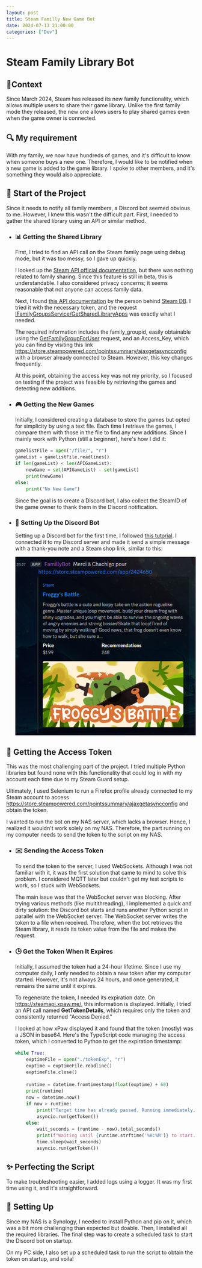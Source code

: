```yaml
---
layout: post
title: Steam Familly New Game Bot
date: 2024-07-13 21:00:00
categories: ["Dev"]
---
```


# Steam Family Library Bot

## 📜Context
Since March 2024, Steam has released its new family functionality, which allows multiple users to share their game library. Unlike the first family mode they released, the new one allows users to play shared games even when the game owner is connected.

## 🔍 My requirement
With my family, we now have hundreds of games, and it's difficult to know when someone buys a new one. Therefore, I would like to be notified when a new game is added to the game library. I spoke to other members, and it's something they would also appreciate.

## 🚀 Start of the Project
Since it needs to notify all family members, a Discord bot seemed obvious to me. However, I knew this wasn't the difficult part. First, I needed to gather the shared library using an API or similar method.

- ### 📊 Getting the Shared Library
  First, I tried to find an API call on the Steam family page using debug mode, but it was too messy, so I gave up quickly.

  I looked up the [Steam API official documentation](https://developer.valvesoftware.com/wiki/Steam_Web_API), but there was nothing related to family sharing. Since this feature is still in beta, this is understandable. I also considered privacy concerns; it seems reasonable that not anyone can access family data.

  Next, I found [this API documentation](https://steamapi.xpaw.me/) by the person behind [Steam DB](https://steamdb.info/). I tried it with the necessary token, and the request [IFamilyGroupsService/GetSharedLibraryApps](https://steamapi.xpaw.me/#IFamilyGroupsService/GetSharedLibraryApps) was exactly what I needed.

  The required information includes the family_groupid, easily obtainable using the [GetFamilyGroupForUser](https://steamapi.xpaw.me/#IFamilyGroupsService/GetFamilyGroupForUser) request, and an Access_Key, which you can find by visiting this link <https://store.steampowered.com/pointssummary/ajaxgetasyncconfig> with a browser already connected to Steam. However, this key changes frequently.

  At this point, obtaining the access key was not my priority, so I focused on testing if the project was feasible by retrieving the games and detecting new additions.
  
- ### 🎮 Getting the New Games
  Initially, I considered creating a database to store the games but opted for simplicity by using a text file. Each time I retrieve the games, I compare them with those in the file to find any new additions. Since I mainly work with Python (still a beginner), here's how I did it:
  
  ```python
  gamelistFile = open("/file/", "r")
  gameList = gamelistFile.readlines()
  if len(gameList) < len(APIGameList):
      newGame = set(APIGameList) - set(gameList)
      print(newGame)
  else:
      print("No New Game")
  ```

  Since the goal is to create a Discord bot, I also collect the SteamID of the game owner to thank them in the Discord notification.

- ### 🤖 Setting Up the Discord Bot
  Setting up a Discord bot for the first time, I followed [this tutorial](https://www.docstring.fr/blog/creer-un-bot-discord-avec-python/). I connected it to my Discord server and made it send a simple message with a thank-you note and a Steam shop link, similar to this:
  
  ![Discord Message Example](./img/DiscordMessage.png)

## 🔑 Getting the Access Token
This was the most challenging part of the project. I tried multiple Python libraries but found none with this functionality that could log in with my account each time due to my Steam Guard setup.

Ultimately, I used Selenium to run a Firefox profile already connected to my Steam account to access <https://store.steampowered.com/pointssummary/ajaxgetasyncconfig> and obtain the token.

I wanted to run the bot on my NAS server, which lacks a browser. Hence, I realized it wouldn't work solely on my NAS. Therefore, the part running on my computer needs to send the token to the script on my NAS.

- ### ✉️ Sending the Access Token
  To send the token to the server, I used WebSockets. Although I was not familiar with it, it was the first solution that came to mind to solve this problem. I considered MQTT later but couldn't get my test scripts to work, so I stuck with WebSockets.

  The main issue was that the WebSocket server was blocking. After trying various methods (like multithreading), I implemented a quick and dirty solution: the Discord bot starts and runs another Python script in parallel with the WebSocket server. The WebSocket server writes the token to a file when received. Therefore, when the bot retrieves the Steam library, it reads its token value from the file and makes the request.

- ### 🕒 Get the Token When It Expires
  Initially, I assumed the token had a 24-hour lifetime. Since I use my computer daily, I only needed to obtain a new token after my computer started. However, it's not always 24 hours, and once generated, it remains the same until it expires.

  To regenerate the token, I needed its expiration date. On <https://steamapi.xpaw.me/>, this information is displayed. Initially, I tried an API call named **GetTokenDetails**, which requires only the token and consistently returned "Access Denied."

  I looked at how xPaw displayed it and found that the token (mostly) was a JSON in base64. Here's the TypeScript code managing the access token, which I converted to Python to get the expiration timestamp:
  
  ```python
  while True:
      exptimeFile = open("./tokenExp", "r")
      exptime = exptimeFile.readline()
      exptimeFile.close()

      runtime = datetime.fromtimestamp(float(exptime) + 60)
      print(runtime)
      now = datetime.now()
      if now > runtime:
          print("Target time has already passed. Running immediately...")
          asyncio.run(getToken())
      else:
          wait_seconds = (runtime - now).total_seconds()
          print(f"Waiting until {runtime.strftime('%H:%M')} to start. That's {wait_seconds} seconds.")
          time.sleep(wait_seconds)
          asyncio.run(getToken())
  ```

## ✨ Perfecting the Script
To make troubleshooting easier, I added logs using a logger. It was my first time using it, and it's straightforward.

## 🔧 Setting Up
Since my NAS is a Synology, I needed to install Python and pip on it, which was a bit more challenging than expected but doable. Then, I installed all the required libraries. The final step was to create a scheduled task to start the Discord bot on startup.

On my PC side, I also set up a scheduled task to run the script to obtain the token on startup, and voila!
